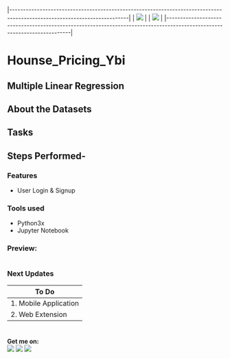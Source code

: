 |-------------------------------------------------------------------------------------------------------------------------|
|      ![](https://img.shields.io/badge/python-3.x-blue?logo=python&logoColor=yellow&labelColor=black)                    |
|      ![](https://img.shields.io/badge/License-MIT-green?labelColor=black)                                               |
|-------------------------------------------------------------------------------------------------------------------------|
# Hounse_Pricing_Ybi
## Multiple Linear Regression

## About the Datasets



## Tasks


## Steps Performed- 





### Features

- User Login & Signup

       
### Tools used
- Python3x
- Jupyter Notebook


### Preview:



#



### Next Updates 

| To Do                     |
|---------------------------|
| 1. Mobile Application     |
| 2. Web Extension          |

#

**Get me on:** <br>
[![](https://img.shields.io/badge/LinkedIn-pramodmaurya9621-blue?logo=Linkedin&logoColor=blue&labelColor=black)](https://www.linkedin.com/in/pramodmaurya9621/)
[![](https://img.shields.io/badge/Gmail-pramod.maurya12321%40gmail.com-red?logo=Gmail&logoColor=Red&labelColor=black)](mailto:pramod.maurya12321@gmail.com)
[![](https://img.shields.io/badge/Telegram-PramodMaurya9621-blue?logo=Telegram&labelColor=black)](https://t.me/PramodMaurya9621) <br>
